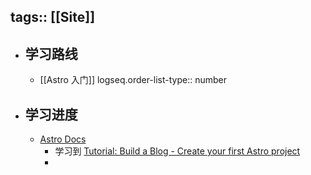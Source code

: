 tags:: [[Site]]
---

- ## 学习路线
	- [[Astro 入门]]
	  logseq.order-list-type:: number
- ## 学习进度
	- [Astro Docs](https://docs.astro.build/en/getting-started/)
		- 学习到 [Tutorial: Build a Blog - Create your first Astro project](https://docs.astro.build/en/tutorial/1-setup/2/)
		-
